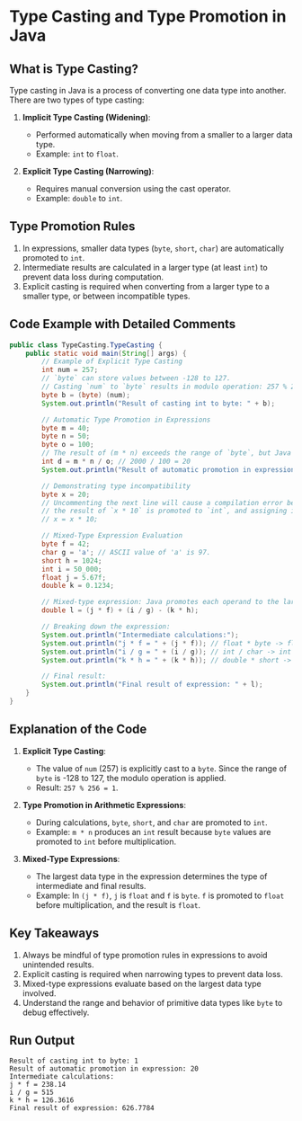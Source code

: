# Type Casting and Type Promotion in Java

## What is Type Casting?
Type casting in Java is a process of converting one data type into another. There are two types of type casting:

1. **Implicit Type Casting (Widening)**:
    - Performed automatically when moving from a smaller to a larger data type.
    - Example: `int` to `float`.

2. **Explicit Type Casting (Narrowing)**:
    - Requires manual conversion using the cast operator.
    - Example: `double` to `int`.

## Type Promotion Rules
1. In expressions, smaller data types (`byte`, `short`, `char`) are automatically promoted to `int`.
2. Intermediate results are calculated in a larger type (at least `int`) to prevent data loss during computation.
3. Explicit casting is required when converting from a larger type to a smaller type, or between incompatible types.

## Code Example with Detailed Comments
```java
public class TypeCasting.TypeCasting {
    public static void main(String[] args) {
        // Example of Explicit Type Casting
        int num = 257;
        // `byte` can store values between -128 to 127.
        // Casting `num` to `byte` results in modulo operation: 257 % 256 = 1.
        byte b = (byte) (num);
        System.out.println("Result of casting int to byte: " + b);

        // Automatic Type Promotion in Expressions
        byte m = 40;
        byte n = 50;
        byte o = 100;
        // The result of (m * n) exceeds the range of `byte`, but Java promotes it to `int`.
        int d = m * n / o; // 2000 / 100 = 20
        System.out.println("Result of automatic promotion in expression: " + d);

        // Demonstrating type incompatibility
        byte x = 20;
        // Uncommenting the next line will cause a compilation error because
        // the result of `x * 10` is promoted to `int`, and assigning it back to `byte` requires explicit casting.
        // x = x * 10;

        // Mixed-Type Expression Evaluation
        byte f = 42;
        char g = 'a'; // ASCII value of 'a' is 97.
        short h = 1024;
        int i = 50_000;
        float j = 5.67f;
        double k = 0.1234;

        // Mixed-type expression: Java promotes each operand to the largest type involved.
        double l = (j * f) + (i / g) - (k * h);

        // Breaking down the expression:
        System.out.println("Intermediate calculations:");
        System.out.println("j * f = " + (j * f)); // float * byte -> float
        System.out.println("i / g = " + (i / g)); // int / char -> int
        System.out.println("k * h = " + (k * h)); // double * short -> double

        // Final result:
        System.out.println("Final result of expression: " + l);
    }
}
```

## Explanation of the Code
1. **Explicit Type Casting**:
    - The value of `num` (257) is explicitly cast to a `byte`. Since the range of `byte` is -128 to 127, the modulo operation is applied.
    - Result: `257 % 256 = 1`.

2. **Type Promotion in Arithmetic Expressions**:
    - During calculations, `byte`, `short`, and `char` are promoted to `int`.
    - Example: `m * n` produces an `int` result because `byte` values are promoted to `int` before multiplication.

3. **Mixed-Type Expressions**:
    - The largest data type in the expression determines the type of intermediate and final results.
    - Example: In `(j * f)`, `j` is `float` and `f` is `byte`. `f` is promoted to `float` before multiplication, and the result is `float`.

## Key Takeaways
1. Always be mindful of type promotion rules in expressions to avoid unintended results.
2. Explicit casting is required when narrowing types to prevent data loss.
3. Mixed-type expressions evaluate based on the largest data type involved.
4. Understand the range and behavior of primitive data types like `byte` to debug effectively.

## Run Output
```
Result of casting int to byte: 1
Result of automatic promotion in expression: 20
Intermediate calculations:
j * f = 238.14
i / g = 515
k * h = 126.3616
Final result of expression: 626.7784
